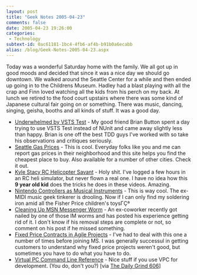 ```yaml
---
layout: post
title: "Geek Notes 2005-04-23"
comments: false
date: 2005-04-23 19:26:00
categories:
 - Technology
subtext-id: 0ac61181-1bc4-4fb6-af4b-b91b0a6ecabb
alias: /blog/Geek-Notes-2005-04-23.aspx
---
```



Today was a wonderful Saturday home with the family. We all got up in good moods and decided that since it was a nice day we should go downtown. We walked around the Seattle Center for a while and then ended up going in to the Childrens Museum. Hadley had a blast playing with all the crap and Finn loved watching all the kids from his perch on my back. At lunch we retired to the food court upstairs where there was some kind of Japanese cultural fair going on or something. There was music, dancing, singing, geisha, booths and all kinds of stuff. It was a good day.

  * [Underwhelmed by VSTS Test](http://www.agileprogrammer.com/oneagilecoder/archive/2005/04/22/3267.aspx) - My good friend Brian Button spent a day trying to use VSTS Test instead of NUnit and came away slightly less than happy. Brian is one off the best TDD guys I've worked with so take his observations and critiques seriously.
  * [Seattle Gas Prices](http://www.seattlegasprices.com/) - This is cool. Everyday folks like you and me can report gas prices in their neighborhood and this site helps you find the cheapest place to buy. Also available for a number of other cities. Check it out.
  * [Kyle Stacy RC Helicopter Savant](http://www.kylerocks.com/) - Holy shit. I've logged a few hours in an RC heli simulator, but never flown a real one. I have no idea how this **9 year old kid** does the tricks he does in these videos. Amazing.
  * [Nintendo Controllers as Musical Instruments](http://www.makezine.com/blog/archive/2005/04/nintendo_contro.html) - This is way cool. The ex-MIDI music geek tinkerer is drooling. Now if I can only find my soldering iron amid all the Fisher Price children's toysΓÇª
  * [Cleaning Up MSN Messenger Worm](http://www.bloglines.com/blog/IDEAlist?id=5) - An ex-coworker recently got nailed by one of those IM worms and has posted his experience getting rid of it. I don't know if his removal steps are complete or not, so comment on his post if he missed something.
  * [Fixed Price Contracts in Agile Projects](http://codebetter.com/blogs/darrell.norton/archive/2005/04/22/62326.aspx) - I've had to deal with this one a number of times before joining MS. I was generally successul in getting customers to understand why fixed price projects weren't good, but sometimes you have to do what you have to do.
  * [Virtual PC Command Line Reference](http://support.microsoft.com/default.aspx?kbid=831501&product=vpcwin2004) - Nice stuff if you use VPC for development. (You do, don't you?) [via [The Daily Grind 606](http://www.larkware.com/dg3/TheDailyGrind606.html)]
